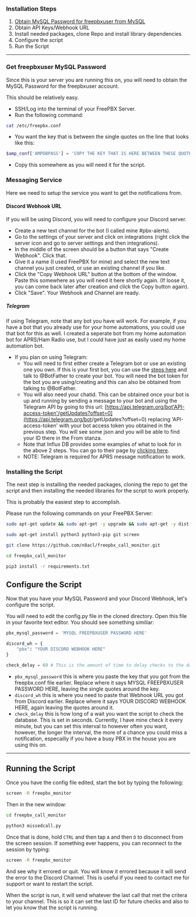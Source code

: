 ### Installation Steps
1) [Obtain MySQL Password for freepbxuser from MySQL](Installation-Setup.md#get-freepbxuser-mysql-password)
2) Obtain API Keys/Webhook URL 
3) Install needed packages, clone Repo and install library dependencies
4) Configure the script
5) Run the Script

---

### Get freepbxuser MySQL Password

Since this is your server you are running this on, you will need to obtain the MySQL Password for the freepbxuser account. 

This should be relatively easy. 

- SSH/Log into the terminal of your FreePBX Server.
- Run the following command:
```bash
cat /etc/freepbx.conf
```

- You want the key that is between the single quotes on the line that looks like this:
```php
$amp_conf['AMPDBPASS'] = 'COPY THE KEY THAT IS HERE BETWEEN THESE QUOTES'
```

- Copy this somewhere as you will need it for the script.

### Messaging Service

Here we need to setup the service you want to get the notifications from.

#### Discord Webhook URL

If you will be using Discord, you will need to configure your Discord server.

- Create a new text channel for the bot (I called mine #pbx-alerts).
- Go to the settings of your server and click on integrations (right click the server icon and go to server settings and then integrations).
- In the middle of the screen should be a button that says "Create Webhook". Click that.
- Give it a name (I used FreePBX for mine) and select the new text channel you just created, or use an existing channel if you like.
- Click the "Copy Webhook URL" button at the bottom of the window. Paste this somewhere as you will need it here shortly again. (If loose it, you can come back later after creation and click the Copy button again).
- Click "Save". Your Webhook and Channel are ready.

##### Telegram

If using Telegram, note that any bot you have will work. For example, if you have a bot that you already use for your home automations, you could use that bot for this as well. I created a seperate bot from my home automation bot for APRS/Ham Radio use, but I could have just as easily used my home automation bot.

* If you plan on using Telegram:
    - You will need to first either create a Telegram bot or use an existing one you own. If this is your first bot, you can use the [steps here](https://core.telegram.org/bots#6-botfather) and talk to @BotFather to create your bot. You will need the bot token for the bot you are using/creating and this can also be obtained from talking to @BotFather.
    - You will also need your chatid. This can be obtained once your bot is up and running by sending a message to your bot and using the Telegram API by going to this url: [https://api.telegram.org/bot'API-access-token'/getUpdates?offset=0](https://api.telegram.org/bot<API-access-token>/getUpdates?offset=0) replacing 'API-access-token' with your bot access token you obtained in the previous step. You will see some json and you will be able to find your ID there in the From stanza.
    - Note that Influx DB provides some examples of what to look for in the above 2 steps. You can go to their page by [clicking here](https://docs.influxdata.com/kapacitor/v1.5/event_handlers/telegram/).
    - NOTE: Telegram is required for APRS message notification to work.

### Installing the Script

The next step is installing the needed packages, cloning the repo to get the script and then installing the needed libraries for the script to work properly.

This is probably the easiest step to accomplish.

Please run the following commands on your FreePBX Server:

```bash
sudo apt-get update && sudo apt-get -y upgrade && sudo apt-get -y dist-upgrade

sudo apt-get install python3 python3-pip git screen

git clone https://github.com/n8acl/freepbx_call_monitor.git

cd freepbx_call_monitor

pip3 install -r requirements.txt
```

## Configure the Script

Now that you have your MySQL Password and your Discord Webhook, let's configure the script.

You will need to edit the config.py file in the cloned directory. Open this file in your favorite text editor. You should see something similiar:

```python
pbx_mysql_password = 'MYSQL FREEPBXUSER PASSWORD HERE'

discord_wh = {
    "pbx": "YOUR DISCORD WEBHOOK HERE"
}

check_delay = 60 # This is the amount of time to delay checks to the database. Set in Seconds
```

- ```pbx_mysql_password``` this is where you paste the key that you got from the freepbx.conf file earlier. Replace where it says MYSQL FREEPBXUSER PASSWORD HERE, leaving the single quotes around the key.
- ```discord_wh``` this is where you need to paste that Webhook URL you got from Discord earlier. Replace where it says YOUR DISCORD WEBHOOK HERE, again leaving the quotes around it.
- ```check_delay``` this is how long of a wait you want the script to check the database. This is set in seconds. Currently, I have mine check it every minute, but you can set this interval to however often you want, however, the longer the interval, the more of a chance you could miss a notification, especailly if you have a busy PBX in the house you are using this on.

---

## Running the Script

Once you have the config file edited, start the bot by typing the following:

```bash
screen -R freepbx_monitor
```

Then in the new window:
```bash
cd freepbx_call_monitor

python3 missedcall.py
```

Once that is done, hold ```CTRL``` and then tap ```A``` and then ```D``` to disconnect from the screen session. If something ever happens, you can reconnect to the session by typing:

```bash
screen -R freepbx_monitor
```

And see why it errored or quit. You will know it errored because it will send the error to the Discord Channel. This is useful if you need to contact me for support or want to restart the script.

When the script is run, it will send whatever the last call that met the critera to your channel. This is so it can set the last ID for future checks and also to let you know that the script is running.

